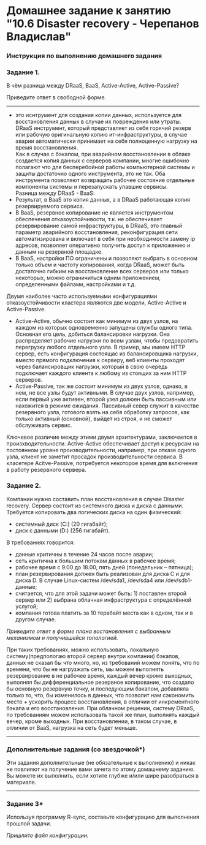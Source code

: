 # Домашнее задание к занятию "10.6 Disaster recovery - Черепанов Владислав"


### Инструкция по выполнению домашнего задания


### Задание 1.

В чём разница между DRaaS, BaaS, Active-Active, Active-Passive?

Приведите ответ в свободной форме.  

---  
- это иснтрумент для создания копии данных, используется для восстановления данных в случае их повреждения или утраты.  
DRaaS инструмент, который представляет из себя горячий резерв или рабочую оригинальную копию ит-инфраструктуры, в случае аварии автоматически принимает на себя полноценную нагрузку на время восстановления.  
Как в случае с бэкапом, при аварийном восстановлении в облаке создается копия данных с серверов компании, многие ошибочно полагают что для бесперебойной работы компьютерной системы и защиты достаточно одного инструмента, это не так. Оба инструмента позволяют возвращать рабочее состояние отдельные компоненты системы и перезапускать упавшие сервисы.  
Разница между DRaaS - BaaS:  
- Результат, в BaaS это копия данных, а в DRaaS работающая копия резервируемого сервиса.  
- В BaaS, резервное копирование не является инструментом обеспечения отказоустойчивости, т.к. не обеспечивает резервирование самой инфраструктуры, в DRaaS, это главный параметр аварийного восстановления, реконфигурация сети автоматизирована и включает в себя при необходимости замену ip адресов, позволяет оперативно получить доступ к приложению и данным на резервной площадке.  
- В BaaS, настройки ПО ограничены и позволяют выбрать в основном только объем и частоту копирования, когда DRaaS, может быть достаточно гибким на восстановление всех серверов или только некоторых, можно ограничиться одним приложением, определенными файлами, настройками и т.д.  

Двумя наиболее часто используемыми конфигурациями отказоустойчивости кластера являются две модели, Active-Active и Active-Passive.  
- Active-Active, обычно состоит как минимум из двух узлов, на каждом из которых одновременно запущены службы одного типа. Основная его цель, добиться балансировки нагрузки. Она распределяет рабочие нагрузки по всем узлам, чтобы предовратить перегрузку любого отдельного узла. В пример, мы имеем HTTP сервер, есть конфигурация состоящас из балансировщика нагрузки, вместо прямого подключения к серверу, веб клиенты проходят через балансировщик нагрузки, который в свою очередь подключает каждого клиента к любому из стоящих за ним HTTP серверов.  
- Active-Passive, так же состоит минимум из двух узлов, однако, в нем, не все узлы будут активными. В случае двух узлов, например, если первый уже активен, второй узел долюен быть пассивным или нахожится в режиме ожидания. Пассивный север служит в качестве резервного узла, готового взять на себя обработку запросов, как только активный (основной), выйдет из строя, и не сможет обслуживать сервис.  

Ключевое различие между этими двумя архитектурами, заключается в произхводительности. Active-Active обеспечивает доступ к ресурсам на постоянном уровне производительности, например, при отказе одного узла, клиент не заметит просадок производительности сервиса. В класетере Acitve-Passive, потребуется некоторое время для включения в работу резервного сервера.

### Задание 2.

Компании нужно составить план восстановления в случае Disaster recovery. Сервер состоит из системного диска и диска с данными. 
Требуется копировать два логических диска на один физический: 
- системный диск (C:) (20 гигабайт);
- диск с данными (D:) (256 гигабайт). 

В требованиях говорится: 
- данные критичны в течение 24 часов после аварии;
- сеть критична к большим потокам данных в рабочее время;
- рабочее время с 9.00 до 18.00, пять дней (понедельник – пятница);
- план резервирования должен быть реализован для диска C и для диска D. В случае Linux-систем /dev/sda1, /dev/sda4 или /dev/sdb1-данные;
- считается, что для этой задачи может быть: 1) поставлен второй сервер или 2) выбрана облачная инфраструктура с определённой услугой;
- компания готова платить за 10 терабайт места как в одном, так и в другом случае.
 
*Приведите ответ в форме плана востановления с выбранным механизмом и получившейся топологией.*  

При таких требованиях, можно использовать, локальную систему(предпологаю второй сервер внутри компании) бэкапов, данных не сказал бы что много, но, из требований можем понять, что по времени, что бы не нагрузжать сеть, мы можем выполнять резервирование в не рабочее время, каждый вечер кроме выходных, выполнял бы дифференциальное резервное копирование, что создало бы основную резервную точку, и последующим бэкапом, добавляла только то, что, бы изменилось в данных, что позволит нам сэкономить место + ускорить процесс восстановления, в отличии от инкрементного бэкапа и его восстановления.
При облачном решении, систему DRaaS, по требованиям можем использовать такой же план, выполнять каждый вечер, кроме выходных. При восстановлении, в таком случае, в отличии от BaaS, нагрузка на сеть будет меньше.  

---


### Дополнительные задания (со звездочкой*)
Эти задания дополнительные (не обязательные к выполнению) и никак не повлияют на получение вами зачета по этому домашнему заданию. Вы можете их выполнить, если хотите глубже и/или шире разобраться в материале.
 
---

### Задание 3*

Используя программу R-sync, составьте конфигурацию для выполнения прошлой задачи.

*Пришлите файл конфигурации.*

